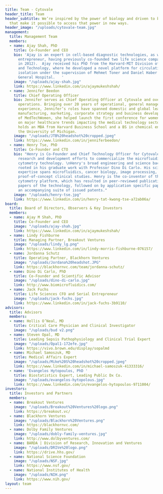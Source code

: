 ```yaml
---
title: Team - Cytovale
header_title: Team
header_subtitle: We’re inspired by the power of biology and driven to build tools
  that make it possible to access that power in new ways.
header_image: "/uploads/cytovale-team.jpg"
management:
  title: Management Team
  members:
  - name: Ajay Shah, PhD
    title: Co-Founder and CEO
    bio: 'Ajay is an expert in cell-based diagnostic technologies, as well as an experienced
      entrepreneur, having previously co-founded two life science companies (one acquired
      in 2012).  Ajay received his PhD from the Harvard-MIT Division of Health Sciences
      and Technology, where he developed a novel platform for circulating tumor cell
      isolation under the supervision of Mehmet Toner and Daniel Haber at Massachusetts
      General Hospital.   '
    image: "/uploads/ajay-shah.jpg"
    link: https://www.linkedin.com/in/ajaymukeshshah/
  - name: Jennifer Beedon
    title: Chief Operating Officer
    bio: Jennifer serves as Chief Operating Officer at Cytovale and oversees business
      operations. Bringing over 20 years of operational, general management and consulting
      experience, Jennifer’s roles have spanned domestic and global leadership in
      manufacturing, marketing, corporate strategy and business development. As co-founder
      of MedTechWomen, she helped launch the first conference for women leaders focused
      on major healthcare trends impacting the medical technology sector. Jennifer
      holds an MBA from Harvard Business School and a BS in chemical engineering from
      the University of Michigan.
    image: "/uploads/JTB%20headshot%20cropped.jpeg"
    link: https://www.linkedin.com/in/jenniferbeedon/
  - name: Henry Tse, PhD
    title: Co-Founder and CTO
    bio: "Henry is Co-Founder and Chief Technology Officer for Cytovale, leading the
      research and development efforts to commercialize the microfluidic deformability
      cytometry technology. \nHenry's broad engineering and science background is
      rooted in his graduate work with Professor Dino Di Carlo. His science and engineering
      expertise spans microfluidics, cancer biology, image processing, and application
      proof-of-concept clinical studies. Henry is the co-inventor of the deformability
      cytometry platform, which has resulted in peer-reviewed publications of seminal
      papers of the technology, followed on by application specific papers, as well
      an accompanying suite of issued patents."
    image: "/uploads/henry-tse.jpg"
    link: https://www.linkedin.com/in/henry-tat-kwong-tse-a72ab06a/
board:
  title: Board of Directors, Observers & Key Investors
  members:
  - name: Ajay M Shah, PhD
    title: Co-Founder and CEO
    image: "/uploads/ajay-shah.jpg"
    link: https://www.linkedin.com/in/ajaymukeshshah/
  - name: Lindy Fishburne
    title: Managing Partner, Breakout Ventures
    image: "/uploads/lindy_lg.png"
    link: https://www.linkedin.com/in/lindy-morris-fishburne-076157/
  - name: Jordanna Schutz
    title: Operating Partner, Blackhorn Ventures
    image: "/uploads/Jordana%20headshot.JPG"
    link: https://blackhornvc.com/team/jordanna-schutz/
  - name: Dino Di Carlo, PhD
    title: Co-Founder and Scientific Advisor
    image: "/uploads/dino-di-carlo.jpg"
    link: http://www.biomicrofluidics.com/
  - name: Jack Fuchs
    title: Life Sciences CFO and Serial Entrepreneur
    image: "/uploads/jack-fuchs.jpg"
    link: https://www.linkedin.com/in/jack-fuchs-3b9110/
advisors:
  title: Advisors
  members:
  - name: Hollis O’Neal, MD
    title: Critical Care Physician and Clinical Investigator
    image: "/uploads/bud v2.png"
  - name: Steven Opal, MD
    title: Leading Sepsis Pathophysiology and Clinical Trial Expert
    image: "/uploads/Opal1-172efe.jpg"
    link: https://vivo.brown.edu/display/sopalmd
  - name: Michael Samoszuk, MD
    title: Medical Affairs Expert
    image: "/uploads/Mike%20S%20headshot%20cropped.jpeg"
    link: https://www.linkedin.com/in/michael-samoszuk-41333316/
  - name: 'Evangelos Hytopoulos, PhD '
    title: Biostatistics Expert, Leading Public Dx Co.
    image: "/uploads/evangelos-hytopolous.jpg"
    link: https://www.linkedin.com/in/evangelos-hytopoulos-9711004/
investors:
  title: Investors and Partners
  members:
  - name: Breakout Ventures
    image: "/uploads/Breakout%20Ventures%20logo.png"
    link: https://breakout.vc/
  - name: Blackhorn Ventures
    image: "/uploads/Blackhorn%20Ventures.png"
    link: https://blackhornvc.com/
  - name: Dolby Family Ventures
    image: "/uploads/dobly-family-ventures.jpg"
    link: http://www.dolbyventures.com/
  - name: BARDA | Division of Research, Innovation and Ventures
    image: "/uploads/DRIVe%20logo.png"
    link: https://drive.hhs.gov/
  - name: National Science Foundation
    image: "/uploads/NSF.jpg"
    link: https://www.nsf.gov/
  - name: National Institutes of Health
    image: "/uploads/NIH.png"
    link: https://www.nih.gov/
layout: team
---
```



